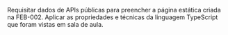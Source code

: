 Requisitar dados de APIs públicas para preencher a página estática criada na FEB-002. Aplicar as propriedades e técnicas da linguagem
TypeScript que foram vistas em sala de aula.
